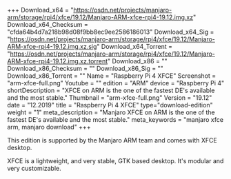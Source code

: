 +++
Download_x64 = "https://osdn.net/projects/manjaro-arm/storage/rpi4/xfce/19.12/Manjaro-ARM-xfce-rpi4-19.12.img.xz"
Download_x64_Checksum = "cfda64b4d7a218b98d08f9bb8ec9ee2586186013"
Download_x64_Sig = "https://osdn.net/projects/manjaro-arm/storage/rpi4/xfce/19.12/Manjaro-ARM-xfce-rpi4-19.12.img.xz.sig"
Download_x64_Torrent = "https://osdn.net/projects/manjaro-arm/storage/rpi4/xfce/19.12/Manjaro-ARM-xfce-rpi4-19.12.img.xz.torrent"
Download_x86 = ""
Download_x86_Checksum = ""
Download_x86_Sig = ""
Download_x86_Torrent = ""
Name = "Raspberry Pi 4 XFCE"
Screenshot = "arm-xfce-full.png"
Youtube = ""
edition = "ARM"
device = "Raspberry Pi 4"
shortDescription = "XFCE on ARM is the one of the fastest DE's available and the most stable."
Thumbnail = "arm-xfce-full.png"
Version = "19.12"
date = "12.2019"
title = "Raspberry Pi 4 XFCE"
type="download-edition"
weight = "1"
meta_description = "Manjaro XFCE on ARM is the one of the fastest DE's available and the most stable."
meta_keywords = "manjaro xfce arm, manjaro download"
+++

This edition is supported by the Manjaro ARM team and comes with XFCE desktop.

XFCE is a lightweight, and very stable, GTK based desktop. It's modular and very customizable.

